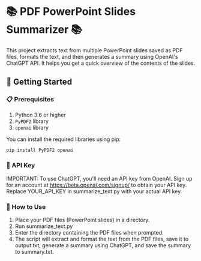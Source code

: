# 📚 PDF PowerPoint Slides Summarizer 📚

This project extracts text from multiple PowerPoint slides saved as PDF files, formats the text, and then generates a summary using OpenAI's ChatGPT API. It helps you get a quick overview of the contents of the slides.

## 🚀 Getting Started

### 📋 Prerequisites

1. Python 3.6 or higher
2. `PyPDF2` library
3. `openai` library

You can install the required libraries using pip:

```bash
pip install PyPDF2 openai
```

### 🔑 API Key
IMPORTANT: To use ChatGPT, you'll need an API key from OpenAI. Sign up for an account at https://beta.openai.com/signup/ to obtain your API key. Replace YOUR_API_KEY in summarize_text.py with your actual API key.

### 📁 How to Use
1. Place your PDF files (PowerPoint slides) in a directory.
2. Run summarize_text.py
3. Enter the directory containing the PDF files when prompted.
4. The script will extract and format the text from the PDF files, save it to output.txt, generate a summary using ChatGPT, and save the summary to summary.txt.
